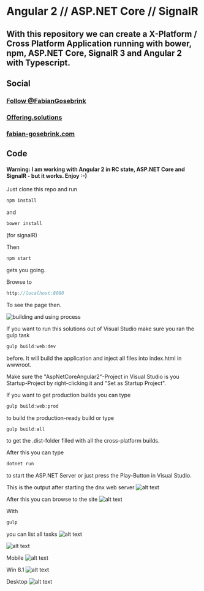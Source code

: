 # Angular 2 // ASP.NET Core // SignalR

## With this repository we can create a X-Platform / Cross Platform Application running with bower, npm, ASP.NET Core, SignalR 3 and Angular 2 with Typescript.

## Social

### <a href="https://twitter.com/FabianGosebrink" target="_blank" class="twitter-follow-button" data-size="large" data-show-count="false">Follow @FabianGosebrink</a><script async src="//platform.twitter.com/widgets.js" charset="utf-8"></script>

### [Offering.solutions](http://offering.solutions "blogLink")
### [fabian-gosebrink.com](http://fabian-gosebrink.com "homepage")


## Code
#### Warning: I am working with Angular 2 in RC state, ASP.NET Core and SignalR - but it works. Enjoy :-)

Just clone this repo and run 
```javascript 
npm install
``` 
and 
```javascript 
bower install
```  

(for signalR)

Then
```javascript 
npm start
```  
gets you going.

Browse to
```javascript 
http://localhost:8080
```  

To see the page then.

![building and using process](_gitAssets/build.gif "npm start and build")

If you want to run this solutions out of Visual Studio make sure you ran the gulp task 

```javascript
gulp build:web:dev 
```

before. It will build the application and inject all files into index.html in wwwroot.

Make sure the "AspNetCoreAngular2"-Project in Visual Studio is you Startup-Project by right-clicking it and "Set as Startup Project".

If you want to get production builds you can type

```javascript
gulp build:web:prod 
```

to build the production-ready build or type 

```javascript
gulp build:all
```

to get the .dist-folder filled with all the cross-platform builds.

After this you can type 

```csharp
dotnet run
```

to start the ASP.NET Server or just press the Play-Button in Visual Studio.

This is the output after starting the dnx web server
![alt text](_gitAssets/commandLineWebServer.png "dnx web server")

After this you can browse to the site
![alt text](_gitAssets/screenshot1.jpg "dnx web server")

With 

```javascript
gulp
```
you can list all tasks
![alt text](_gitAssets/gulp-tasks.png "dnx web server")

![alt text](_gitAssets/dist-folder.png "dnx web server")

Mobile
![alt text](_gitAssets/xplatform1.jpg "dnx web server")

Win 8.1
![alt text](_gitAssets/xplatform2_win81.jpg "dnx web server")

Desktop
![alt text](_gitAssets/xplatform3.jpg "dnx web server")